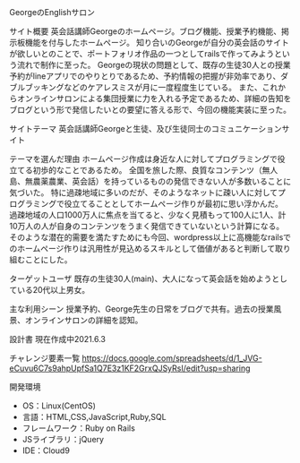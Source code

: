 GeorgeのEnglishサロン

サイト概要
英会話講師Georgeのホームページ。ブログ機能、授業予約機能、掲示板機能を付与したホームページ。 知り合いのGeorgeが自分の英会話のサイトが欲しいとのことで、ポートフォリオ作品の一つとしてrailsで作ってみようという流れで制作に至った。 Georgeの現状の問題として、既存の生徒30人との授業予約がlineアプリでのやりとりであるため、予約情報の把握が非効率であり、ダブルブッキングなどのケアレスミスが月に一度程度生じている。 また、これからオンラインサロンによる集団授業に力を入れる予定であるため、詳細の告知をブログという形で発信したいとの要望に答える形で、今回の機能実装に至った。

サイトテーマ
英会話講師Georgeと生徒、及び生徒同士のコミュニケーションサイト

テーマを選んだ理由
ホームページ作成は身近な人に対してプログラミングで役立てる初歩的なことであるため。 全国を旅した際、良質なコンテンツ（無人島、無農薬農業、英会話）を持っているものの発信できない人が多数いることに気づいた。 特に過疎地域に多いのだが、そのようなネットに疎い人に対してプログラミングで役立てることとしてホームページ作りが最初に思い浮かんだ。 過疎地域の人口1000万人に焦点を当てると、少なく見積もって100人に1人、計10万人の人が自身のコンテンツをうまく発信できていないという計算になる。 そのような潜在的需要を満たすためにも今回、wordpress以上に高機能なrailsでのホームページ作りは汎用性が見込めるスキルとして価値があると判断して取り組むことにした。

ターゲットユーザ
既存の生徒30人(main)、大人になって英会話を始めようとしている20代以上男女。

主な利用シーン
授業予約、George先生の日常をブログで共有。過去の授業風景、オンラインサロンの詳細を認知。

設計書
現在作成中2021.6.3

チャレンジ要素一覧
https://docs.google.com/spreadsheets/d/1_JVG-eCuvu6C7s9ahpUpfSa1Q7E3z1KF2GrxQJSyRsI/edit?usp=sharing

開発環境
* OS：Linux(CentOS)
* 言語：HTML,CSS,JavaScript,Ruby,SQL
* フレームワーク：Ruby on Rails
* JSライブラリ：jQuery
* IDE：Cloud9
